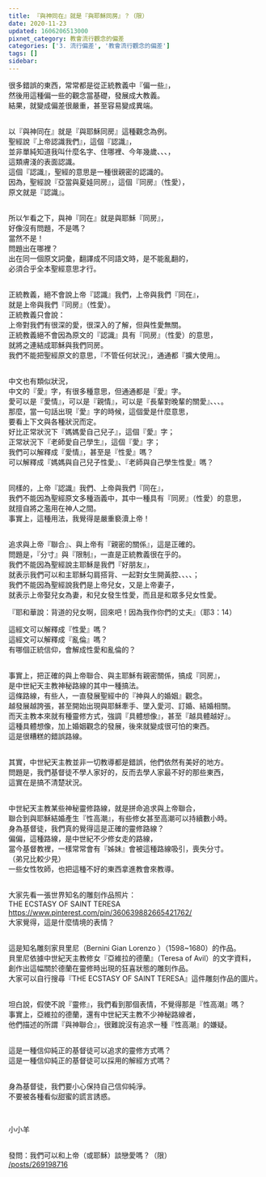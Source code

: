 ```yaml
---
title: 『與神同在』就是『與耶穌同房』？（限）
date: 2020-11-23
updated: 1606206513000
pixnet_category: 教會流行觀念的偏差
categories: ['3. 流行偏差', '教會流行觀念的偏差']
tags: []
sidebar: 
---
```


<p>很多錯誤的東西，常常都是從正統教義中『偏一些』，<br/>
然後用這種偏一些的觀念當基礎，發展成大教義。<br/>
結果，就變成偏差很嚴重，甚至容易變成異端。</p>
<p><br/>
以『與神同在』就是『與耶穌同房』這種觀念為例。<br/>
聖經說『上帝認識我們』，這個『認識』，<br/>
並非單純知道我叫什麼名字、住哪裡、今年幾歲、、、，<br/>
這類膚淺的表面認識。<br/>
這個『認識』，聖經的意思是一種很親密的認識的。<br/>
因為，聖經說『亞當與夏娃同房』，這個『同房』（性愛），<br/>
原文就是『認識』。</p>
<p><br/>
所以乍看之下，與神『同在』就是與耶穌『同房』，<br/>
好像沒有問題，不是嗎？<br/>
當然不是！<br/>
問題出在哪裡？<br/>
出在同一個原文詞彙，翻譯成不同語文時，是不能亂翻的，<br/>
必須合乎全本聖經意思才行。</p>
<p><br/>
正統教義，絕不會說上帝『認識』我們，上帝與我們『同在』，<br/>
就是上帝與我們『同房』（性愛）。<br/>
正統教義只會說：<br/>
上帝對我們有很深的愛，很深入的了解，但與性愛無關。<br/>
正統教義絕不會因為原文的『認識』具有『同房』（性愛）的意思，<br/>
就將之連結成耶穌與我們同房。<br/>
我們不能把聖經原文的意思，『不管任何狀況』，通通都『擴大使用』。</p>
<p><br/>
中文也有類似狀況，<br/>
中文的『愛』字，有很多種意思，但通通都是『愛』字。<br/>
愛可以是『愛情』，可以是『親情』，可以是『長輩對晚輩的關愛』、、、。<br/>
那麼，當一句話出現『愛』字的時候，這個愛是什麼意思，<br/>
要看上下文與各種狀況而定。<br/>
好比正常狀況下『媽媽愛自己兒子』，這個『愛』字；<br/>
正常狀況下『老師愛自己學生』，這個『愛』字；<br/>
我們可以解釋成『愛情』，甚至是『性愛』嗎？<br/>
可以解釋成『媽媽與自己兒子性愛』、『老師與自己學生性愛』嗎？</p>
<p><br/>
同樣的，上帝『認識』我們、上帝與我們『同在』，<br/>
我們不能因為聖經原文多種涵義中，其中一種具有『同房』（性愛）的意思，<br/>
就擅自將之濫用在神人之間。<br/>
事實上，這種用法，我覺得是嚴重褻瀆上帝！</p>
<p><br/>
追求與上帝『聯合』、與上帝有『親密的關係』，這是正確的。<br/>
問題是，『分寸』與『限制』，一直是正統教義很在乎的。<br/>
我們不能因為聖經說主耶穌是我們『好朋友』，<br/>
就表示我們可以和主耶穌勾肩搭背、一起對女生開黃腔、、、、；<br/>
我們不能因為聖經說我們是上帝兒女，又是上帝妻子，<br/>
就表示上帝娶兒女為妻，和兒女發生性愛，而且是和眾多兒女性愛。</p>
<p>『耶和華說：背道的兒女啊，回來吧！因為我作你們的丈夫』（耶3：14）</p>
<p>這經文可以解釋成『性愛』嗎？<br/>
這經文可以解釋成『亂倫』嗎？<br/>
有哪個正統信仰，會解成性愛和亂倫的？</p>
<p><br/>
事實上，把正確的與上帝聯合、與主耶穌有親密關係，搞成『同房』，<br/>
是中世紀天主教神秘路線的其中一種搞法。<br/>
這條路線，有些人，一直發展聖經中的『神與人的婚姻』觀念。<br/>
越發展越誇張，甚至開始出現與耶穌牽手、墜入愛河、訂婚、結婚相關。<br/>
而天主教本來就有種靈修方式，強調『具體想像』，甚至『越具體越好』。<br/>
這種具體想像，加上婚姻觀念的發展，後來就變成很可怕的東西。<br/>
這是很糟糕的錯誤路線。</p>
<p><br/>
其實，中世紀天主教並非一切教導都是錯誤，他們依然有美好的地方。<br/>
問題是，我們基督徒不學人家好的，反而去學人家最不好的那些東西，<br/>
這實在是搞不清楚狀況。</p>
<p><br/>
中世紀天主教某些神秘靈修路線，就是拼命追求與上帝聯合，<br/>
聯合到與耶穌結婚產生『性高潮』，有些修女甚至高潮可以持續數小時。<br/>
身為基督徒，我們真的覺得這是正確的靈修路線？<br/>
偏偏，這種路線，是中世紀不少修女走的路線，<br/>
當今基督教裡，一樣常常會有『姊妹』會被這種路線吸引，喪失分寸。<br/>
（弟兄比較少見）<br/>
一些女性牧師，也把這種不好的東西拿進教會來教導。</p>
<p><br/>
大家先看一張世界知名的雕刻作品照片：<br/>
THE ECSTASY OF SAINT TERESA<br/>
<a href="https://www.pinterest.com/pin/360639882665421762/" target="_blank">https://www.pinterest.com/pin/360639882665421762/</a><br/>
大家覺得，這是什麼情境的表情？</p>
<p><br/>
這是知名雕刻家貝里尼（Bernini Gian Lorenzo ）（1598~1680）的作品。<br/>
貝里尼依據中世紀天主教修女『亞維拉的德蘭』（Teresa of Avil）的文字資料，<br/>
創作出這幅關於德蘭在靈修時出現的狂喜狀態的雕刻作品。<br/>
大家可以自行搜尋『THE ECSTASY OF SAINT TERESA』這件雕刻作品的圖片。</p>
<p><br/>
坦白說，假使不說『靈修』，我們看到那個表情，不覺得那是『性高潮』嗎？<br/>
事實上，亞維拉的德蘭，還有中世紀天主教不少神秘路線者，<br/>
他們描述的所謂『與神聯合』，很難說沒有追求一種『性高潮』的嫌疑。</p>
<p><br/>
這是一種信仰純正的基督徒可以追求的靈修方式嗎？<br/>
這是一種信仰純正的基督徒可以採用的解經方式嗎？</p>
<p><br/>
身為基督徒，我們要小心保持自己信仰純淨。<br/>
不要被各種看似甜蜜的謊言誘惑。</p>
<p> </p>
<p>小小羊</p>
<p><br/>
發問：我們可以和上帝（或耶穌）談戀愛嗎？（限）<br/>
<a href="/posts/269198716" target="_blank">/posts/269198716</a></p>
<p> </p>
